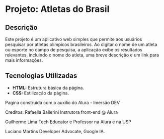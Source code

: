 # Projeto: Atletas do Brasil

## Descrição
Este projeto é um aplicativo web simples que permite aos usuários pesquisar por atletas olímpicos brasileiros. 
Ao digitar o nome de um atleta ou esporte no campo de pesquisa, a aplicação exibe os resultados relevantes, incluindo o nome do atleta, uma breve descrição e um link para mais informações.

## Tecnologias Utilizadas
* **HTML:** Estrutura básica da página.
* **CSS:** Estilização da página.

Pagina construída com o auxilio do Alura - Imersão DEV 

Creditos:
Rafaella Ballerini
Instrutora front-end @ Alura

Guilherme Lima
Tech Educator e Professor na Alura e na USP

Luciano Martins
Developer Advocate, Google IA.
